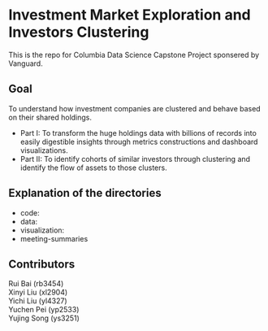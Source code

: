 # Investment Market Exploration and Investors Clustering 

This is the repo for Columbia Data Science Capstone Project sponsered by Vanguard.

## Goal

To understand how investment companies are clustered and behave based on their shared holdings. 
* Part I: To transform the huge holdings data with billions of records into easily digestible insights through metrics constructions and dashboard visualizations. 
* Part II: To identify cohorts of similar investors through clustering and identify the flow of assets to those clusters.


## Explanation of the directories
* code: 
* data: 
* visualization: 
* meeting-summaries


## Contributors

Rui Bai (rb3454)  
Xinyi Liu (xl2904)  
Yichi Liu (yl4327)  
Yuchen Pei (yp2533)  
Yujing Song (ys3251)
